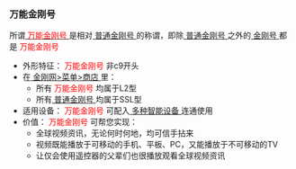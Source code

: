 

### 万能金刚号
所谓[<font color="Red"> 万能金刚号 </font>](https://github.com/a2zitpro/web/blob/master/multipurposekkid.md)是相对[ 普通金刚号 ](https://github.com/a2zitpro/web/blob/master/singlepurposekkid.md)的称谓，即除[ 普通金刚号 ](https://github.com/a2zitpro/web/blob/master/singlepurposekkid.md)之外的[ 金刚号 ](https://github.com/a2zitpro/web/blob/master/kkid.md)都是<font color="Red"> 万能金刚号 </font>
- 外形特征：<font color="Red"> 万能金刚号 </font>非c9开头
- 在[ 金刚网>菜单>商店 ](https://atozitpro.net/shop)里：
  - 所有<font color="Red"> 万能金刚号 </font>均属于L2型
  - 所有[ 普通金刚号 ](https://github.com/a2zitpro/web/blob/master/singlepurposekkid.md)均属于SSL型
- 适用设备：<font color="Red"> 万能金刚号 </font>可配入[ 多种智能设备 ](https://github.com/a2zitpro/web/blob/master/list_kkproducts1.0.md)连通使用
- 价值：<font color="Red"> 万能金刚号 </font>可帮您实现：
  - 全球视频资讯，无论何时何地，均可信手拈来
  - 视频既能播放于可移动的手机、平板、PC，又能播放于不可移动的TV
  - 让仅会使用遥控器的父辈们也很播放观看全球视频资讯
